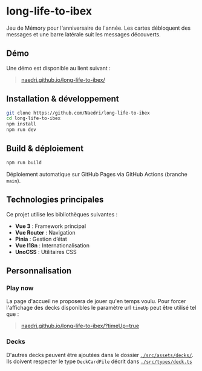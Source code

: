 # long-life-to-ibex

Jeu de Mémory pour l'anniversaire de l'année.
Les cartes débloquent des messages et une barre latérale suit les messages découverts.

## Démo

Une démo est disponible au lient suivant :

> [naedri.github.io/long-life-to-ibex/](https://naedri.github.io/long-life-to-ibex/)

## Installation & développement

```bash
git clone https://github.com/Naedri/long-life-to-ibex
cd long-life-to-ibex
npm install
npm run dev
```

## Build & déploiement

```bash
npm run build
```

Déploiement automatique sur GitHub Pages via GitHub Actions (branche `main`).

## Technologies principales

Ce projet utilise les bibliothèques suivantes :

- **Vue 3** : Framework principal
- **Vue Router** : Navigation
- **Pinia** : Gestion d’état
- **Vue I18n** : Internationalisation
- **UnoCSS** : Utilitaires CSS

## Personnalisation

### Play now

La page d'accueil ne proposera de jouer qu'en temps voulu.
Pour forcer l'affichage des decks disponibles le paramètre url `timeUp` peut être utilisé tel que :

> [naedri.github.io/long-life-to-ibex/?timeUp=true](https://naedri.github.io/long-life-to-ibex/?timeUp=true)

### Decks

D'autres decks peuvent être ajoutées dans le dossier [`./src/assets/decks/`](./src/assets/decks/).
Ils doivent respecter le type `DeckCardFile` décrit dans [`./src/types/deck.ts`](./src/types/deck.ts)
